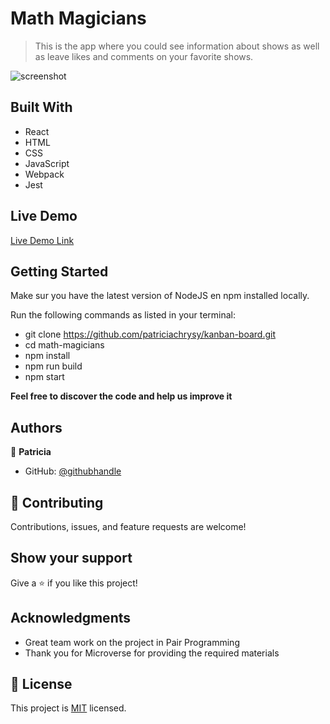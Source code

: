 # Math Magicians

> This is the app where you could see information about shows as well as leave likes and comments on your favorite shows.

![screenshot](./screenshot-1.png)


## Built With

- React
- HTML
- CSS
- JavaScript
- Webpack
- Jest

## Live Demo

[Live Demo Link]()


## Getting Started

Make sur you have the latest version of NodeJS en npm installed locally.

Run the following commands as listed in your terminal:
- git clone https://github.com/patriciachrysy/kanban-board.git
- cd math-magicians
- npm install
- npm run build
- npm start


**Feel free to discover the code and help us improve it**


## Authors

👤 **Patricia**

- GitHub: [@githubhandle](https://github.compatriciachrysy)
  

## 🤝 Contributing

Contributions, issues, and feature requests are welcome!


## Show your support

Give a ⭐️ if you like this project!

## Acknowledgments

- Great team work on the project in Pair Programming
- Thank you for Microverse for providing the required materials

## 📝 License

This project is [MIT](./MIT.md) licensed.
